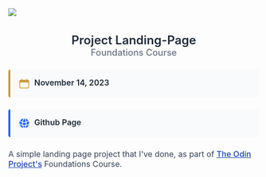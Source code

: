 <style>
    @import url('https://fonts.googleapis.com/css2?family=Inter:wght@100;200;300;400;500;600;700;800;900&display=swap');

    * {
        font-family: Inter, "Helvetica Neue", Helvetica, Arial, sans-serif;
        color: #1f2937;
        font-size: 100%;
    }

    img {
        display: block;
        margin: 1.5rem auto;
    }

    h1 {
        border: none;
        text-align: center;
        font-size: 1.5rem;
        font-weight: 600;
        margin-bottom: 0;
    }

    .subheader {
        font-size: 1.125rem;
        text-align: center;
        font-weight: 500;
        color: #6b7280;
    }

    a {
        font-weight: 500;
        text-decoration: underline;
        color: #1e40af;
        text-decoration-color: #1e40af;
    }
    

    p {
        color: #374151;
        font-size: 1rem;
    }

    .box {
        display: flex;
        background-color: #f9fafb;
        margin: 1.5rem auto;
        padding: 1rem;
        border-radius: 4px;
    }


    .info-box {
        border-left: 4px solid #ce973e;
        fill: #ce973e;
    }

    .link-box {
        border-left: 4px solid #2563eb;
        fill: #2563eb;
    }

    .box > svg {
        width: 1.5rem;
        height: 1.5rem;
        margin-right: .5rem;
    }

    .info-header {
        font-weight: 600;
        font-size: 1rem;
    }

    .link-header {
        font-weight: 600;
        font-size: 1rem;
        text-decoration: none;
        color: #1f2937;
    }

    .link-header:hover {
        color: #1f2937;
    }
</style>

<img src="https://www.theodinproject.com/assets/icons/odin-icon-a34029cd84a741be4da27758dafd7d7ac3729021adea3e0701e310d91e5c1d04.svg">

# Project Landing-Page

<div class="subheader">Foundations Course</div>

<div class="info">
    <div class="box info-box">
        <svg xmlns="http://www.w3.org/2000/svg" viewBox="0 0 24 24" class="w-6 h-6">
            <path fill-rule="evenodd" d="M6.75 2.25A.75.75 0 017.5 3v1.5h9V3A.75.75 0 0118 3v1.5h.75a3 3 0 013 3v11.25a3 3 0 01-3 3H5.25a3 3 0 01-3-3V7.5a3 3 0 013-3H6V3a.75.75 0 01.75-.75zm13.5 9a1.5 1.5 0 00-1.5-1.5H5.25a1.5 1.5 0 00-1.5 1.5v7.5a1.5 1.5 0 001.5 1.5h13.5a1.5 1.5 0 001.5-1.5v-7.5z" clip-rule="evenodd" />
        </svg>
        <span class="info-header">November 14, 2023</span>
    </div>
    <div class="box link-box">
        <svg xmlns="http://www.w3.org/2000/svg" viewBox="0 0 24 24" class="w-6 h-6">
            <path d="M21.721 12.752a9.711 9.711 0 00-.945-5.003 12.754 12.754 0 01-4.339 2.708 18.991 18.991 0 01-.214 4.772 17.165 17.165 0 005.498-2.477zM14.634 15.55a17.324 17.324 0 00.332-4.647c-.952.227-1.945.347-2.966.347-1.021 0-2.014-.12-2.966-.347a17.515 17.515 0 00.332 4.647 17.385 17.385 0 005.268 0zM9.772 17.119a18.963 18.963 0 004.456 0A17.182 17.182 0 0112 21.724a17.18 17.18 0 01-2.228-4.605zM7.777 15.23a18.87 18.87 0 01-.214-4.774 12.753 12.753 0 01-4.34-2.708 9.711 9.711 0 00-.944 5.004 17.165 17.165 0 005.498 2.477zM21.356 14.752a9.765 9.765 0 01-7.478 6.817 18.64 18.64 0 001.988-4.718 18.627 18.627 0 005.49-2.098zM2.644 14.752c1.682.971 3.53 1.688 5.49 2.099a18.64 18.64 0 001.988 4.718 9.765 9.765 0 01-7.478-6.816zM13.878 2.43a9.755 9.755 0 016.116 3.986 11.267 11.267 0 01-3.746 2.504 18.63 18.63 0 00-2.37-6.49zM12 2.276a17.152 17.152 0 012.805 7.121c-.897.23-1.837.353-2.805.353-.968 0-1.908-.122-2.805-.353A17.151 17.151 0 0112 2.276zM10.122 2.43a18.629 18.629 0 00-2.37 6.49 11.266 11.266 0 01-3.746-2.504 9.754 9.754 0 016.116-3.985z" />
        </svg>
        <a class="link-header" href="https://mmtapalla.github.io/odin-landing-page/">Github Page</a>
    </div>
</div>

A simple landing page project that I've done, as part of [The Odin Project's](https://www.theodinproject.com/) Foundations Course.
